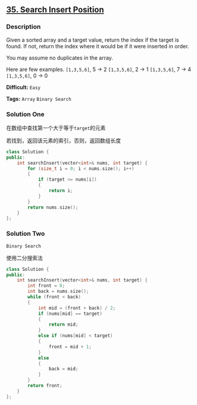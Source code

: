 ## [35. Search Insert Position](https://leetcode.com/problems/search-insert-position/#/description)

### Description

Given a sorted array and a target value, return the index if the target is found. If not, return the index where it would be if it were inserted in order.

You may assume no duplicates in the array.

Here are few examples.
`[1,3,5,6]`, 5 → 2
`[1,3,5,6]`, 2 → 1
`[1,3,5,6]`, 7 → 4
`[1,3,5,6]`, 0 → 0

**Difficult:** `Easy`

**Tags:** `Array` `Binary Search`

### Solution One

在数组中查找第一个大于等于`target`的元素

若找到，返回该元素的索引，否则，返回数组长度

```c++
class Solution {
public:
    int searchInsert(vector<int>& nums, int target) {
        for (size_t i = 0; i < nums.size(); i++)
        {
            if (target <= nums[i])
            {
                return i;
            }
        }
        return nums.size();
    }
};
```

### Solution Two

`Binary Search`

使用二分搜索法

```c++
class Solution {
public:
    int searchInsert(vector<int>& nums, int target) {
        int front = 0;
        int back = nums.size();
        while (front < back)
        {
            int mid = (front + back) / 2;
            if (nums[mid] == target)
            {
                return mid;
            }
            else if (nums[mid] < target)
            {
                front = mid + 1;
            }
            else
            {
                back = mid;
            }
        }
        return front;
    }
};
```
